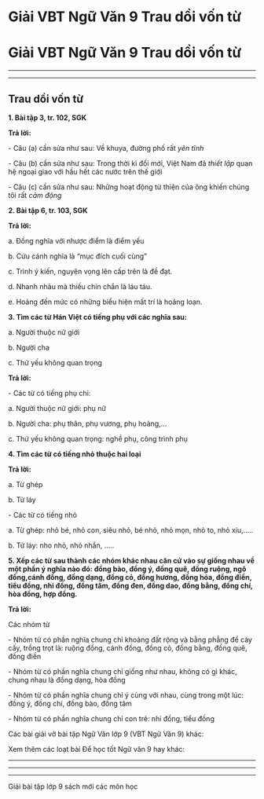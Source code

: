 # Giải VBT Ngữ Văn 9 Trau dồi vốn từ

# Giải VBT Ngữ Văn 9 Trau dồi vốn từ

* * *

* * *

## Trau dồi vốn từ

**1\. Bài tập 3, tr. 102, SGK**

**Trả lời:**

\- Câu (a) cần sửa như sau: Về khuya, đường phố rất _yên tĩnh_

\- Câu (b) cần sửa như sau: Trong thời kì đổi mới, Việt Nam đã _thiết lập_ quan hệ ngoại giao với hầu hết các nước trên thế giới

\- Câu (c) cần sửa như sau: Những hoạt động từ thiện của ông khiến chúng tôi rất _cảm động_

**2\. Bài tập 6, tr. 103, SGK**

**Trả lời:**

a. Đồng nghĩa với nhược điểm là điểm yếu

b. Cứu cánh nghĩa là “mục đích cuối cùng”

c. Trình ý kiến, nguyện vọng lên cấp trên là đề đạt.

d. Nhanh nhảu mà thiếu chín chắn là láu táu.

e. Hoảng đến mức có những biểu hiện mất trí là hoảng loạn.

**3\. Tìm các từ Hán Việt có tiếng phụ với các nghĩa sau:**

a. Người thuộc nữ giới

b. Người cha

c. Thứ yếu không quan trọng

**Trả lời:**

\- Các từ có tiếng phụ chỉ:

a. Người thuộc nữ giới: phụ nữ

b. Người cha: phụ thân, phụ vương, phụ hoàng,...

c. Thứ yếu không quan trọng: nghề phụ, công trình phụ

**4\. Tìm các từ có tiếng nhỏ thuộc hai loại**

**Trả lời:**

a. Từ ghép

b. Từ láy

\- Các từ có tiếng nhỏ

a. Từ ghép: nhỏ bé, nhỏ con, siêu nhỏ, bé nhỏ, nhỏ mọn, nhỏ to, nhỏ xíu,.....

b. Từ láy: nho nhỏ, nhỏ nhắn, .....

**5\. Xếp các từ sau thành các nhóm khác nhau căn cứ vào sự giống nhau về một phần ý nghĩa nào đó: đồng bào, đồng ý, đồng quê, đồng ruộng, ngô đồng,cánh đồng, đồng dạng, đồng cỏ, đồng hương, đồng hóa, đồng điền, tiểu đồng, nhi đồng, đồng tâm, đồng đen, đồng dao, đồng bằng, đồng chí, hòa đồng, hợp đồng.**

**Trả lời:**

Các nhóm từ

\- Nhóm từ có phần nghĩa chung chỉ khoảng đất rộng và bằng phẳng để cày cấy, trồng trọt là: ruộng đồng, cánh đồng, đồng cỏ, đồng bằng, đồng quê, đồng điền

\- Nhóm từ có phần nghĩa chung chỉ giống như nhau, không có gì khác, chung nhau là đồng dạng, hòa đồng

\- Nhóm từ có phần nghĩa chung chỉ ý cùng với nhau, cùng trong một lúc: đồng ý, đồng chí, đồng bào, đồng tâm

\- Nhóm từ có phần nghĩa chung chỉ con trẻ: nhi đồng, tiểu đồng

Các bài giải vở bài tập Ngữ Văn lớp 9 (VBT Ngữ Văn 9) khác:

Xem thêm các loạt bài Để học tốt Ngữ văn 9 hay khác:

* * *

* * *

* * *

Giải bài tập lớp 9 sách mới các môn học
